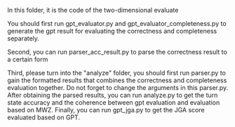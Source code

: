 In this folder, it is the code of the two-dimensional evaluate

You should first run gpt_evaluator.py and gpt_evaluator_completeness.py to generate the gpt result for evaluating the correctness and completeness separately.

Second, you can run parser_acc_result.py to parse the correctness result to a certain form

Third, please turn into the "analyze" folder, you should first run parser.py to gain the formatted results that combines the correctness and completeness evaluation together.
Do not forget to change the arguments in this parser.py. After obtaining the parsed results, you can run analyze.py to get the turn state accuracy and the coherence between gpt evaluation and evaluation based on MWZ.
Finally, you can run gpt_jga.py to get the JGA score evaluated based on GPT.